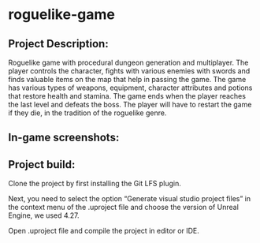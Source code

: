 # roguelike-game

## Project Description:

Roguelike game with procedural dungeon generation and multiplayer. The player controls the character, fights with various enemies with swords and finds valuable items on the map that help in passing the game. The game has various types of weapons, equipment, character attributes and potions that restore health and stamina. The game ends when the player reaches the last level and defeats the boss. The player will have to restart the game if they die, in the tradition of the roguelike genre.

## In-game screenshots:

## Project build:

Clone the project by first installing the Git LFS plugin. 

Next, you need to select the option “Generate visual studio project files” in the context menu of the .uproject file and choose the version of Unreal Engine, we used 4.27.

Open .uproject file and compile the project in editor or IDE. 
